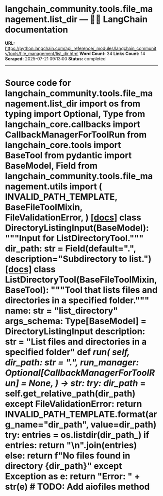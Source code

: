 # langchain_community.tools.file_management.list_dir — 🦜🔗 LangChain  documentation

**URL:** https://python.langchain.com/api_reference/_modules/langchain_community/tools/file_management/list_dir.html
**Word Count:** 34
**Links Count:** 14
**Scraped:** 2025-07-21 09:13:00
**Status:** completed

---

# Source code for langchain\_community.tools.file\_management.list\_dir               import os     from typing import Optional, Type          from langchain_core.callbacks import CallbackManagerForToolRun     from langchain_core.tools import BaseTool     from pydantic import BaseModel, Field          from langchain_community.tools.file_management.utils import (         INVALID_PATH_TEMPLATE,         BaseFileToolMixin,         FileValidationError,     )                              [[docs]](https://python.langchain.com/api_reference/community/tools/langchain_community.tools.file_management.list_dir.DirectoryListingInput.html#langchain_community.tools.file_management.list_dir.DirectoryListingInput)     class DirectoryListingInput(BaseModel):         """Input for ListDirectoryTool."""              dir_path: str = Field(default=".", description="Subdirectory to list.")                                             [[docs]](https://python.langchain.com/api_reference/community/tools/langchain_community.tools.file_management.list_dir.ListDirectoryTool.html#langchain_community.tools.file_management.list_dir.ListDirectoryTool)     class ListDirectoryTool(BaseFileToolMixin, BaseTool):         """Tool that lists files and directories in a specified folder."""              name: str = "list_directory"         args_schema: Type[BaseModel] = DirectoryListingInput         description: str = "List files and directories in a specified folder"              def _run(             self,             dir_path: str = ".",             run_manager: Optional[CallbackManagerForToolRun] = None,         ) -> str:             try:                 dir_path_ = self.get_relative_path(dir_path)             except FileValidationError:                 return INVALID_PATH_TEMPLATE.format(arg_name="dir_path", value=dir_path)             try:                 entries = os.listdir(dir_path_)                 if entries:                     return "\n".join(entries)                 else:                     return f"No files found in directory {dir_path}"             except Exception as e:                 return "Error: " + str(e)                             # TODO: Add aiofiles method